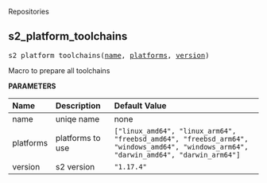 <!-- Generated with Stardoc: http://skydoc.bazel.build -->

Repositories

<a id="s2_platform_toolchains"></a>

## s2_platform_toolchains

<pre>
s2_platform_toolchains(<a href="#s2_platform_toolchains-name">name</a>, <a href="#s2_platform_toolchains-platforms">platforms</a>, <a href="#s2_platform_toolchains-version">version</a>)
</pre>

Macro to prepare all toolchains

**PARAMETERS**


| Name  | Description | Default Value |
| :------------- | :------------- | :------------- |
| <a id="s2_platform_toolchains-name"></a>name |  uniqe name   |  none |
| <a id="s2_platform_toolchains-platforms"></a>platforms |  platforms to use   |  <code>["linux_amd64", "linux_arm64", "freebsd_amd64", "freebsd_arm64", "windows_amd64", "windows_arm64", "darwin_amd64", "darwin_arm64"]</code> |
| <a id="s2_platform_toolchains-version"></a>version |  s2 version   |  <code>"1.17.4"</code> |


